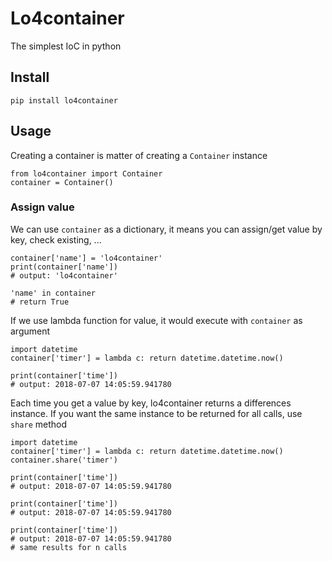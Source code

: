 # Lo4container

The simplest IoC in python

## Install

```
pip install lo4container
```

## Usage

Creating a container is matter of creating a `Container` instance

```
from lo4container import Container
container = Container()
```

### Assign value

We can use `container` as a dictionary, it means you can assign/get value by key, check existing, ...

```
container['name'] = 'lo4container'
print(container['name'])
# output: 'lo4container'

'name' in container
# return True
```

If we use lambda function for value, it would execute with `container` as argument

```
import datetime
container['timer'] = lambda c: return datetime.datetime.now()

print(container['time'])
# output: 2018-07-07 14:05:59.941780
```

Each time you get a value by key, lo4container returns a differences instance. If you want the same instance to be returned for all calls, use `share` method

```
import datetime
container['timer'] = lambda c: return datetime.datetime.now()
container.share('timer')

print(container['time'])
# output: 2018-07-07 14:05:59.941780

print(container['time'])
# output: 2018-07-07 14:05:59.941780

print(container['time'])
# output: 2018-07-07 14:05:59.941780
# same results for n calls
```